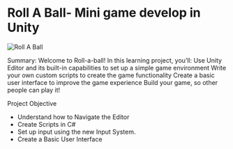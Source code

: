 # Roll A Ball- Mini game develop in Unity

![Roll A Ball](./images/mini_game.png)

Summary: 
Welcome to Roll-a-ball! In this learning project, you’ll: Use Unity Editor and its built-in capabilities to set up a simple game environment Write your own custom scripts to create the game functionality Create a basic user interface to improve the game experience Build your game, so other people can play it!

Project Objective
- Understand how to Navigate the Editor 
- Create Scripts in C#
- Set up input using the new Input System.
- Create a Basic User Interface

